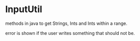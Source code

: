 # InputUtil
methods in java to get Strings, Ints and Ints within a range.

error is shown if the user writes something that should not be.
